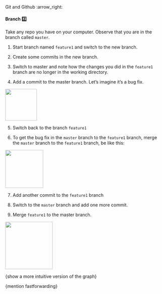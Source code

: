 <link rel="stylesheet" href="{{baseUrl}}/css/textbook.css">

<div class="website-content">

<div id="path">Git and Github :arrow_right: </div>

<div id="title">

#### Branch :two:

</div>

<div id="body">

<dynamic-panel src="../../revisionControl/branching/embed.md" header="Revision Control: Branching" is-open></dynamic-panel>
<p/>

Take any repo you have on your computer. Observe that you are in the branch called `master`.

1. Start branch named `feature1` and switch to the new branch.

<tabs>
  <tab header="SourceTree">
    <include src="./sourcetree_1.md" />
  </tab>
  <tab header="CLI">
    <include src="./cli_1.md" />
  </tab>
</tabs>

2. Create some commits in the new branch.

3. Switch to master and note how the changes you did in the `feature1` branch are no longer in the working directory.

<tabs>
  <tab header="SourceTree">
    <include src="./sourcetree_2.md" />
  </tab>
  <tab header="CLI">
    <include src="./cli_2.md" />
  </tab>
</tabs>

4. Add a commit to the master branch. Let’s imagine it’s a bug fix.

<img src="{{baseUrl}}/gitAndGithub/branch/images/sourcetree_4.png" height="100" />
<p/>

5. Switch back to the branch `feature1`

6. To get the bug fix in the `master` branch to the `feature1` branch, merge the `master` branch to the `feature1` branch, be like this:

<img src="{{baseUrl}}/gitAndGithub/branch/images/sourcetree_5.png" height="120" />
<p/>

<tabs>
  <tab header="SourceTree">
    <include src="./sourcetree_3.md" />
  </tab>
  <tab header="CLI">
    <include src="./cli_3.md" />
  </tab>
</tabs>

7. Add another commit to the `feature1` branch

8. Switch to the `master` branch and add one more commit.

9. Merge `feature1` to the master branch.

<img src="{{baseUrl}}/gitAndGithub/branch/images/sourcetree_6.png" height="150" />
<p/>

{show a more intuitive version of the graph}

{mention fastforwarding}

</div>

<div id="extras">
<div>

</div>
